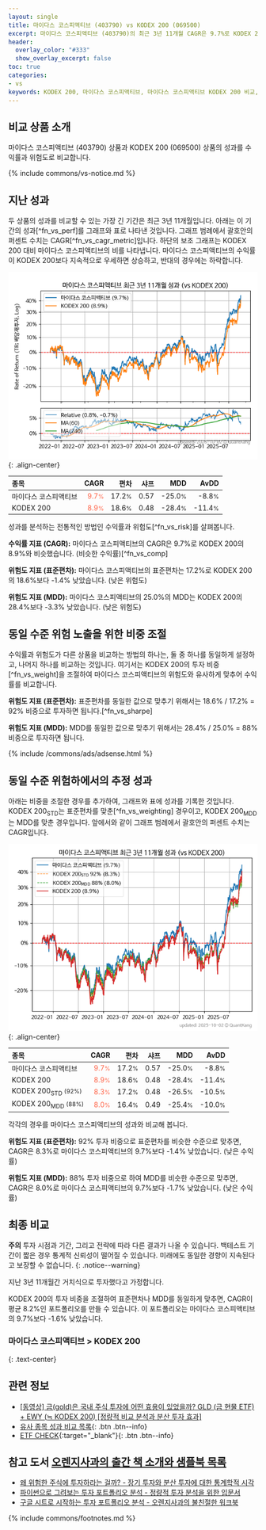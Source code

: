 ```yaml
---
layout: single
title: 마이다스 코스피액티브 (403790) vs KODEX 200 (069500)
excerpt: 마이다스 코스피액티브 (403790)의 최근 3년 11개월 CAGR은 9.7%로 KODEX 200 (069500)의 8.9%와 비슷했습니다.
header:
  overlay_color: "#333"
  show_overlay_excerpt: false
toc: true
categories:
- vs
keywords: KODEX 200, 마이다스 코스피액티브, 마이다스 코스피액티브 KODEX 200 비교, 403790, 069500, 403790 403790 비교
---
```


## 비교 상품 소개


마이다스 코스피액티브 (403790) 상품과 KODEX 200 (069500) 상품의 성과를 수익률과 위험도로 비교합니다.





{% include commons/vs-notice.md %}

## 지난 성과

두 상품의 성과를 비교할 수 있는 가장 긴 기간은 최근 3년 11개월입니다. 아래는 이 기간의 성과[^fn_vs_perf]를 그래프와 표로 나타낸 것입니다.
그래프 범례에서 괄호안의 퍼센트 수치는 CAGR[^fn_vs_cagr_metric]입니다.
하단의 보조 그래프는 KODEX 200 대비 마이다스 코스피액티브의 비를 나타냅니다.
마이다스 코스피액티브의 수익률이 KODEX 200보다 지속적으로 우세하면 상승하고, 반대의 경우에는 하락합니다.

![마이다스 코스피액티브](/vs/images/403790-vs-069500_dual.png){: .align-center}

| **종목** | **CAGR** | **편차** | **샤프** | **MDD** | **AvDD** |
| :------------ | ------: | -----------: | -------: | ------: | -------: |
| 마이다스 코스피액티브 | <span style="color: tomato">9.7<small>%</small></span> | 17.2<small>%</small> | 0.57 | -25.0<small>%</small> | -8.8<small>%</small> |
| KODEX 200 | <span style="color: tomato">8.9<small>%</small></span> | 18.6<small>%</small> | 0.48 | -28.4<small>%</small> | -11.4<small>%</small> |

<!-- more -->


성과를 분석하는 전통적인 방법인 수익률과 위험도[^fn_vs_risk]를 살펴봅니다.

**수익률 지표 (CAGR):** 마이다스 코스피액티브의 CAGR은 9.7%로 KODEX 200의 8.9%와 비슷했습니다. (비슷한 수익률)[^fn_vs_comp]

**위험도 지표 (표준편차):** 마이다스 코스피액티브의 표준편차는 17.2%로 KODEX 200의 18.6%보다 -1.4% 낮았습니다. (낮은 위험도)

**위험도 지표 (MDD):** 마이다스 코스피액티브의 25.0%의 MDD는 KODEX 200의 28.4%보다 -3.3% 낮았습니다. (낮은 위험도)



## 동일 수준 위험 노출을 위한 비중 조절

수익률과 위험도가 다른 상품을 비교하는 방법의 하나는, 둘 중 하나를 동일하게 설정하고, 나머지 하나를 비교하는 것입니다.
여기서는 KODEX 200의 투자 비중[^fn_vs_weight]을 조절하여 마이다스 코스피액티브의 위험도와 유사하게 맞추어 수익률를 비교합니다.

**위험도 지표 (표준편차):** 표준편차를 동일한 값으로 맞추기 위해서는 18.6% / 17.2% = 92% 비중으로 투자하면 됩니다.[^fn_vs_sharpe]

**위험도 지표 (MDD):** MDD를 동일한 값으로 맞추기 위해서는 28.4% / 25.0% = 88% 비중으로 투자하면 됩니다.


{% include /commons/ads/adsense.html %}



## 동일 수준 위험하에서의 추정 성과

아래는 비중을 조절한 경우를 추가하여, 그래프와 표에 성과를 기록한 것입니다.
KODEX 200<sub>STD</sub>는 표준편차를 맞춘[^fn_vs_weighting] 경우이고, KODEX 200<sub>MDD</sub>는 MDD를 맞춘 경우입니다.
앞에서와 같이 그래프 범례에서 괄호안의 퍼센트 수치는 CAGR입니다.


![마이다스 코스피액티브](/vs/images/403790-vs-069500.png){: .align-center}



| **종목** | **CAGR** | **편차** | **샤프** | **MDD** | **AvDD** |
| :------------ | ------: | -----------: | -------: | ------: | -------: |
| 마이다스 코스피액티브 | <span style="color: tomato">9.7<small>%</small></span> | 17.2<small>%</small> | 0.57 | -25.0<small>%</small> | -8.8<small>%</small> |
| KODEX 200 | <span style="color: tomato">8.9<small>%</small></span> | 18.6<small>%</small> | 0.48 | -28.4<small>%</small> | -11.4<small>%</small> |
| KODEX 200<sub>STD</sub> <small>(92%)</small> | <span style="color: tomato">8.3<small>%</small></span> | 17.2<small>%</small> | 0.48 | -26.5<small>%</small> | -10.5<small>%</small> |
| KODEX 200<sub>MDD</sub> <small>(88%)</small> | <span style="color: tomato">8.0<small>%</small></span> | 16.4<small>%</small> | 0.49 | -25.4<small>%</small> | -10.0<small>%</small> |



각각의 경우를 마이다스 코스피액티브의 성과와 비교해 봅니다.

**위험도 지표 (표준편차):** 92% 투자 비중으로 표준편차를 비슷한 수준으로 맞추면, CAGR은 8.3%로 마이다스 코스피액티브의 9.7%보다 -1.4% 낮았습니다. (낮은 수익률)

**위험도 지표 (MDD):** 88% 투자 비중으로 하여 MDD를 비슷한 수준으로 맞추면, CAGR은 8.0%로 마이다스 코스피액티브의 9.7%보다 -1.7% 낮았습니다. (낮은 수익률)




## 최종 비교

**주의** 투자 시점과 기간, 그리고 전략에 따라 다른 결과가 나올 수 있습니다. 백테스트 기간이 짧은 경우 통계적 신뢰성이 떨어질 수 있습니다. 미래에도 동일한 경향이 지속된다고 보장할 수 없습니다.
{: .notice--warning}

지난 3년 11개월간 거치식으로 투자했다고 가정합니다.

KODEX 200의 투자 비중을 조절하여 표준편차나 MDD를 동일하게 맞추면, CAGR이 평균 8.2%인 포트폴리오를 만들 수 있습니다.
이 포트폴리오는 마이다스 코스피액티브의 9.7%보다 -1.6% 낮았습니다.

### 마이다스 코스피액티브 &gt; KODEX 200
{: .text-center}


## 관련 정보

- [[동영상] 금(gold)은 국내 주식 투자에 어떤 효용이 있었을까? GLD (금 현물 ETF) + EWY (≒ KODEX 200) [정량적 비교 분석과 분산 투자 효과]](https://youtu.be/jvs4wZdM0iA)
- [유사 종목 성과 비교 목록](/vs/){: .btn .btn--info}
- [ETF CHECK](https://www.etfcheck.co.kr/mobile/etpitem/069500/compare?compCode%5B%5D=403790){:target="_blank"}{: .btn .btn--info}


## 참고 도서 [오렌지사과의 출간 책 소개와 샘플북 목록](https://kongdori.tistory.com/691)

- [왜 위험한 주식에 투자하라는 걸까? - 장기 투자와 분산 투자에 대한 통계학적 시각](https://kongdori.tistory.com/421)
- [파이썬으로 그려보는 투자 포트폴리오 분석  - 정량적 투자 분석을 위한 입문서](https://kongdori.tistory.com/643)
- [구글 시트로 시작하는 투자 포트폴리오 분석 - 오렌지사과의 불친절한 워크북](https://kongdori.tistory.com/449)

{% include commons/footnotes.md %}